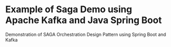 # Example of Saga Demo using Apache Kafka and Java Spring Boot

Demonstration of SAGA Orchestration Design Pattern using Spring Boot and Kafka

